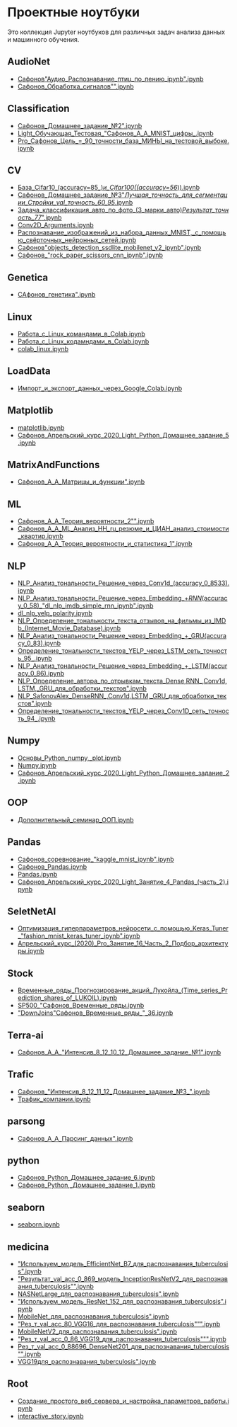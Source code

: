 # Проектные ноутбуки

Это коллекция Jupyter ноутбуков для различных задач анализа данных и машинного обучения.

## AudioNet
- [Сафонов"Аудио_Распознавание_птиц_по_пению_ipynb".ipynb](../AudioNet/%D0%A1%D0%B0%D1%84%D0%BE%D0%BD%D0%BE%D0%B2%22%D0%90%D1%83%D0%B4%D0%B8%D0%BE_%D0%A0%D0%B0%D1%81%D0%BF%D0%BE%D0%B7%D0%BD%D0%B0%D0%B2%D0%B0%D0%BD%D0%B8%D0%B5_%D0%BF%D1%82%D0%B8%D1%86_%D0%BF%D0%BE_%D0%BF%D0%B5%D0%BD%D0%B8%D1%8E_ipynb%22.ipynb)
- [Сафонов_Обработка_сигналов"".ipynb](../AudioNet/%D0%A1%D0%B0%D1%84%D0%BE%D0%BD%D0%BE%D0%B2_%D0%9E%D0%B1%D1%80%D0%B0%D0%B1%D0%BE%D1%82%D0%BA%D0%B0_%D1%81%D0%B8%D0%B3%D0%BD%D0%B0%D0%BB%D0%BE%D0%B2%22%22.ipynb)

## Classification
- [Сафонов_Домашнее_задание_№2".ipynb](../Classification/%D0%A1%D0%B0%D1%84%D0%BE%D0%BD%D0%BE%D0%B2_%D0%94%D0%BE%D0%BC%D0%B0%D1%88%D0%BD%D0%B5%D0%B5_%D0%B7%D0%B0%D0%B4%D0%B0%D0%BD%D0%B8%D0%B5_%E2%84%962%22.ipynb)
- [Light_Обучающая_Тестовая_"Сафонов_А_А_MNIST_цифры_.ipynb](../Classification/Light_%D0%9E%D0%B1%D1%83%D1%87%D0%B0%D1%8E%D1%89%D0%B0%D1%8F_%D0%A2%D0%B5%D1%81%D1%82%D0%BE%D0%B2%D0%B0%D1%8F_%22%D0%A1%D0%B0%D1%84%D0%BE%D0%BD%D0%BE%D0%B2_%D0%90_%D0%90_MNIST_%D1%86%D0%B8%D1%84%D1%80%D1%8B_.ipynb)
- [Pro_Сафонов_Цель_=_90_точности_база_МИНЫ_на_тестовой_выбоке.ipynb](../Classification/Pro_%D0%A1%D0%B0%D1%84%D0%BE%D0%BD%D0%BE%D0%B2_%D0%A6%D0%B5%D0%BB%D1%8C_=_90_%D1%82%D0%BE%D1%87%D0%BD%D0%BE%D1%81%D1%82%D0%B8_%D0%B1%D0%B0%D0%B7%D0%B0_%D0%9C%D0%98%D0%9D%D0%AB_%D0%BD%D0%B0_%D1%82%D0%B5%D1%81%D1%82%D0%BE%D0%B2%D0%BE%D0%B9_%D0%B2%D1%8B%D0%B1%D0%BE%D0%BA%D0%B5.ipynb)

## CV
- [База_Cifar10_(accuracy=85_)_и_Cifar100((accuracy=56_)).ipynb](../CV/%D0%91%D0%B0%D0%B7%D0%B0_Cifar10_(accuracy=85_)_%D0%B8_Cifar100((accuracy=56_)).ipynb)
- [Сафонов_Домашнее_задание_№3"_Лучшая_точность_для_сегментации_Стройки_val_точность_60_95_.ipynb](../CV/%D0%A1%D0%B0%D1%84%D0%BE%D0%BD%D0%BE%D0%B2_%D0%94%D0%BE%D0%BC%D0%B0%D1%88%D0%BD%D0%B5%D0%B5_%D0%B7%D0%B0%D0%B4%D0%B0%D0%BD%D0%B8%D0%B5_%E2%84%963%22_%D0%9B%D1%83%D1%87%D1%88%D0%B0%D1%8F_%D1%82%D0%BE%D1%87%D0%BD%D0%BE%D1%81%D1%82%D1%8C_%D0%B4%D0%BB%D1%8F_%D1%81%D0%B5%D0%B3%D0%BC%D0%B5%D0%BD%D1%82%D0%B0%D1%86%D0%B8%D0%B8_%D0%A1%D1%82%D1%80%D0%BE%D0%B9%D0%BA%D0%B8_val_%D1%82%D0%BE%D1%87%D0%BD%D0%BE%D1%81%D1%82%D1%8C_60_95_.ipynb)
- [Задача_классификация_авто_по_фото_(3_марки_авто)_Результат_точность_77_".ipynb](../CV/%D0%97%D0%B0%D0%B4%D0%B0%D1%87%D0%B0_%D0%BA%D0%BB%D0%B0%D1%81%D1%81%D0%B8%D1%84%D0%B8%D0%BA%D0%B0%D1%86%D0%B8%D1%8F_%D0%B0%D0%B2%D1%82%D0%BE_%D0%BF%D0%BE_%D1%84%D0%BE%D1%82%D0%BE_(3_%D0%BC%D0%B0%D1%80%D0%BA%D0%B8_%D0%B0%D0%B2%D1%82%D0%B3%D0%BE)_%D0%A0%D0%B5%D0%B7%D1%83%D0%BB%D1%8C%D1%82%D0%B0%D1%82_%D1%82%D0%BE%D1%87%D0%BD%D0%BE%D1%81%D1%82%D1%8C_77_%22.ipynb)
- [Conv2D_Arguments.ipynb](../CV/Conv2D_Arguments.ipynb)
- [Распознавание_изображений_из_набора_данных_MNIST,_с_помощью_свёрточных_нейронных_сетей.ipynb](../CV/%D0%A0%D0%B0%D1%81%D0%BF%D0%BE%D0%B7%D0%BD%D0%B0%D0%B2%D0%B0%D0%BD%D0%B8%D0%B5_%D0%B8%D0%B7%D0%BE%D0%B1%D1%80%D0%B0%D0%B6%D0%B5%D0%BD%D0%B8%D0%B9_%D0%B8%D0%B7_%D0%BD%D0%B0%D0%B1%D0%BE%D1%80%D0%B0_%D0%B4%D0%B0%D0%BD%D0%BD%D1%8B%D1%85_MNIST,_%D1%81_%D0%BF%D0%BE%D0%BC%D0%BE%D1%89%D1%8C%D1%8E_%D1%81%D0%B2%D1%91%D1%80%D1%82%D0%BE%D1%87%D0%BD%D1%8B%D1%85_%D0%BD%D0%B5%D0%B9%D1%80%D0%BE%D0%BD%D0%BD%D1%8B%D1%85_%D1%81%D0%B5%D1%82%D0%B5%D0%B9.ipynb)
- [Сафонов"objects_detection_ssdlite_mobilenet_v2_ipynb".ipynb](../CV/%D0%A1%D0%B0%D1%84%D0%BE%D0%BD%D0%BE%D0%B2%22objects_detection_ssdlite_mobilenet_v2_ipynb%22.ipynb)
- [Сафонов_"rock_paper_scissors_cnn_ipynb".ipynb](../CV/%D0%A1%D0%B0%D1%84%D0%BE%D0%BD%D0%BE%D0%B2_%22rock_paper_scissors_cnn_ipynb%22.ipynb)

## Genetica
- [САфонов_генетика".ipynb](../Genetica/%D0%A1%D0%90%D1%84%D0%BE%D0%BD%D0%BE%D0%B2_%D0%B3%D0%B5%D0%BD%D0%B5%D1%82%D0%B8%D0%BA%D0%B0%22.ipynb)

## Linux
- [Работа_с_Linux_командами_в_Colab.ipynb](../Linux/%D0%A0%D0%B0%D0%B1%D0%BE%D1%82%D0%B0_%D1%81_Linux_%D0%BA%D0%BE%D0%BC%D0%B0%D0%BD%D0%B4%D0%B0%D0%BC%D0%B8_%D0%B2_Colab.ipynb)
- [Работа_с_Linux_кодамндами_в_Colab.ipynb](../Linux/%D0%A0%D0%B0%D0%B1%D0%BE%D1%82%D0%B0_%D1%81_Linux_%D0%BA%D0%BE%D0%B4%D0%B0%D0%BC%D0%BD%D0%B4%D0%B0%D0%BC%D0%B8_%D0%B2_Colab.ipynb)
- [colab_linux.ipynb](../Linux/colab_linux.ipynb)

## LoadData
- [Импорт_и_экспорт_данных_через_Google_Colab.ipynb](../LoadData/%D0%98%D0%BC%D0%BF%D0%BE%D1%80%D1%82_%D0%B8_%D1%8D%D0%BA%D1%81%D0%BF%D0%BE%D1%80%D1%82_%D0%B4%D0%B0%D0%BD%D0%BD%D1%8B%D1%85_%D1%87%D0%B5%D1%80%D0%B5%D0%B7_Google_Colab.ipynb)

## Matplotlib
- [matplotlib.ipynb](../Matplotlib/matplotlib.ipynb)
- [Сафонов_Апрельский_курс_2020_Light_Python_Домашнее_задание_5.ipynb](../Matplotlib/%D0%A1%D0%B0%D1%84%D0%BE%D0%BD%D0%BE%D0%B2_%D0%90%D0%BF%D1%80%D0%B5%D0%BB%D1%8C%D1%81%D0%BA%D0%B8%D0%B9_%D0%BA%D1%83%D1%80%D1%81_2020_Light_Python_%D0%94%D0%BE%D0%BC%D0%B0%D1%88%D0%BD%D0%B5%D0%B5_%D0%B7%D0%B0%D0%B4%D0%B0%D0%BD%D0%B8%D0%B5_5.ipynb)

## MatrixAndFunctions
- [Сафонов_А_А_Матрицы_и_функции".ipynb](../MatrixAndFunctions/%D0%A1%D0%B0%D1%84%D0%BE%D0%BD%D0%BE%D0%B2_%D0%90_%D0%90_%D0%9C%D0%B0%D1%82%D1%80%D0%B8%D1%86%D1%8B_%D0%B8_%D1%84%D1%83%D0%BD%D0%BA%D1%86%D0%B8%D0%B8%22.ipynb)

## ML
- [Сафонов_А_А_Теория_вероятности_2"".ipynb](../ML/%D0%A1%D0%B0%D1%84%D0%BE%D0%BD%D0%BE%D0%B2_%D0%90_%D0%90_%D0%A2%D0%B5%D0%BE%D1%80%D0%B8%D1%8F_%D0%B2%D0%B5%D1%80%D0%BE%D1%8F%D1%82%D0%BD%D0%BE%D1%81%D1%82%D0%B8_2%22%22.ipynb)
- [Сафонов_А_А_ML_Анализ_HH_ru_резюме_и_ЦИАН_анализ_стоимости_квартир.ipynb](../ML/%D0%A1%D0%B0%D1%84%D0%BE%D0%BD%D0%BE%D0%B2_%D0%90_%D0%90_ML_%D0%90%D0%BD%D0%B0%D0%BB%D0%B8%D0%B7_HH_ru_%D1%80%D0%B5%D0%B7%D1%8E%D0%BC%D0%B5_%D0%B8_%D0%A6%D0%98%D0%90%D0%9D_%D0%B0%D0%BD%D0%B0%D0%BB%D0%B8%D0%B7_%D1%81%D1%82%D0%BE%D0%B8%D0%BC%D0%BE%D1%81%D1%82%D0%B8_%D0%BA%D0%B2%D0%B0%D1%80%D1%82%D0%B8%D1%80.ipynb)
- [Сафонов_А_А_Теория_вероятности_и_статистика_1".ipynb](../ML/%D0%A1%D0%B0%D1%84%D0%BE%D0%BD%D0%BE%D0%B2_%D0%90_%D0%90_%D0%A2%D0%B5%D0%BE%D1%80%D0%B8%D1%8F_%D0%B2%D0%B5%D1%80%D0%BE%D1%8F%D1%82%D0%BD%D0%BE%D1%81%D1%82%D0%B8_%D0%B8_%D1%81%D1%82%D0%B0%D1%82%D0%B8%D1%81%D1%82%D0%B8%D0%BA%D0%B0_1%22.ipynb)

## NLP
- [NLP_Анализ_тональности_Решение_через_Conv1d_(accuracy_0_8533).ipynb](../NLP/NLP_%D0%90%D0%BD%D0%B0%D0%BB%D0%B8%D0%B7_%D1%82%D0%BE%D0%BD%D0%B0%D0%BB%D1%8C%D0%BD%D0%BE%D1%81%D1%82%D0%B8_%D0%A0%D0%B5%D1%88%D0%B5%D0%BD%D0%B8%D0%B5_%D1%87%D0%B5%D1%80%D0%B5%D0%B7_Conv1d_(accuracy_0_8533).ipynb)
- [NLP_Анализ_тональности_Решение_через_Embedding_+_RNN_(accuracy_0_58)_"dl_nlp_imdb_simple_rnn_ipynb".ipynb](../NLP/NLP_%D0%90%D0%BD%D0%B0%D0%BB%D0%B8%D0%B7_%D1%82%D0%BE%D0%BD%D0%B0%D0%BB%D1%8C%D0%BD%D0%BE%D1%81%D1%82%D0%B8_%D0%A0%D0%B5%D1%88%D0%B5%D0%BD%D0%B8%D0%B5_%D1%87%D0%B5%D1%80%D0%B5%D0%B7_Embedding_+_RNN_(accuracy_0_58)_%22dl_nlp_imdb_simple_rnn_ipynb%22.ipynb)
- [dl_nlp_yelp_polarity.ipynb](../NLP/dl_nlp_yelp_polarity.ipynb)
- [NLP_Определение_тональности_текста_отзывов_на_фильмы_из_IMDb_(Internet_Movie_Database).ipynb](../NLP/NLP_%D0%9E%D0%BF%D1%80%D0%B5%D0%B4%D0%B5%D0%BB%D0%B5%D0%BD%D0%B8%D0%B5_%D1%82%D0%BE%D0%BD%D0%B0%D0%BB%D1%8C%D0%BD%D0%BE%D1%81%D1%82%D0%B8_%D1%82%D0%B5%D0%BA%D1%81%D1%82%D0%B0_%D0%BE%D1%82%D0%B7%D1%8B%D0%B2%D0%BE%D0%B2_%D0%BD%D0%B0_%D1%84%D0%B8%D0%BB%D1%8C%D0%BC%D1%8B_%D0%B8%D0%B7_IMDb_(Internet_Movie_Database).ipynb)
- [NLP_Анализ_тональности_Решение_через_Embedding_+_GRU(accuracy_0_83).ipynb](../NLP/NLP_%D0%90%D0%BD%D0%B0%D0%BB%D0%B8%D0%B7_%D1%82%D0%BE%D0%BD%D0%B0%D0%BB%D1%8C%D0%BD%D0%BE%D1%81%D1%82%D0%B8_%D0%A0%D0%B5%D1%88%D0%B5%D0%BD%D0%B8%D0%B5_%D1%87%D0%B5%D1%80%D0%B5%D0%B7_Embedding_+_GRU(accuracy_0_83).ipynb)
- [Определение_тональности_текстов_YELP_через_LSTM_сеть_точность_95_.ipynb](../NLP/%D0%9E%D0%BF%D1%80%D0%B5%D0%B4%D0%B5%D0%BB%D0%B5%D0%BD%D0%B8%D0%B5_%D1%82%D0%BE%D0%BD%D0%B0%D0%BB%D1%8C%D0%BD%D0%BE%D1%81%D1%82%D0%B8_%D1%82%D0%B5%D0%BA%D1%81%D1%82%D0%BE%D0%B2_YELP_%D1%87%D0%B5%D1%80%D0%B5%D0%B7_LSTM_%D1%81%D0%B5%D1%82%D1%8C_%D1%82%D0%BE%D1%87%D0%BD%D0%BE%D1%81%D1%82%D1%8C_95_.ipynb)
- [NLP_Анализ_тональности_Решение_через_Embedding_+_LSTM(accuracy_0_86).ipynb](../NLP/NLP_%D0%90%D0%BD%D0%B0%D0%BB%D0%B8%D0%B7_%D1%82%D0%BE%D0%BD%D0%B0%D0%BB%D1%8C%D0%BD%D0%BE%D1%81%D1%82%D0%B8_%D0%A0%D0%B5%D1%88%D0%B5%D0%BD%D0%B8%D0%B5_%D1%87%D0%B5%D1%80%D0%B5%D0%B7_Embedding_+_LSTM(accuracy_0_86).ipynb)
- [NLP_Определение_автора_по_отрывкам_текста_Dense,RNN_,Conv1d,LSTM,_GRU_для_обработки_текстов".ipynb](../NLP/NLP_%D0%9E%D0%BF%D1%80%D0%B5%D0%B4%D0%B5%D0%BB%D0%B5%D0%BD%D0%B8%D0%B5_%D0%B0%D0%B2%D1%82%D0%BE%D1%80%D0%B0_%D0%BF%D0%BE_%D0%BE%D1%82%D1%80%D1%8B%D0%B2%D0%BA%D0%B0%D0%BC_%D1%82%D0%B5%D0%BA%D1%81%D1%82%D0%B0_Dense,RNN_,Conv1d,LSTM,_GRU_%D0%B4%D0%BB%D1%8F_%D0%BE%D0%B1%D1%80%D0%B0%D0%B1%D0%BE%D1%82%D0%BA%D0%B8_%D1%82%D0%B5%D0%BA%D1%81%D1%82%D0%BE%D0%B2%22.ipynb)
- [NLP_SafonovAlex_DenseRNN_,Conv1d,LSTM,_GRU_для_обработки_текстов".ipynb](../NLP/NLP_SafonovAlex_DenseRNN_,Conv1d,LSTM,_GRU_%D0%B4%D0%BB%D1%8F_%D0%BE%D0%B1%D1%80%D0%B0%D0%B1%D0%BE%D1%82%D0%BA%D0%B8_%D1%82%D0%B5%D0%BA%D1%81%D1%82%D0%BE%D0%B2%22.ipynb)
- [Определение_тональности_текстов_YELP_через_Conv1D_сеть_точность_94_.ipynb](../NLP/%D0%9E%D0%BF%D1%80%D0%B5%D0%B4%D0%B5%D0%BB%D0%B5%D0%BD%D0%B8%D0%B5_%D1%82%D0%BE%D0%BD%D0%B0%D0%BB%D1%8C%D0%BD%D0%BE%D1%81%D1%82%D0%B8_%D1%82%D0%B5%D0%BA%D1%81%D1%82%D0%BE%D0%B2_YELP_%D1%87%D0%B5%D1%80%D0%B5%D0%B7_Conv1D_%D1%81%D0%B5%D1%82%D1%8C_%D1%82%D0%BE%D1%87%D0%BD%D0%BE%D1%81%D1%82%D1%8C_94_.ipynb)

## Numpy
- [Основы_Python_numpy,_plot.ipynb](../Numpy/%D0%9E%D1%81%D0%BD%D0%BE%D0%B2%D1%8B_Python_numpy,_plot.ipynb)
- [Numpy.ipynb](../Numpy/Numpy.ipynb)
- [Сафонов_Апрельский_курс_2020_Light_Python_Домашнее_задание_2.ipynb](../Numpy/%D0%A1%D0%B0%D1%84%D0%BE%D0%BD%D0%BE%D0%B2_%D0%90%D0%BF%D1%80%D0%B5%D0%BB%D1%8C%D1%81%D0%BA%D0%B8%D0%B9_%D0%BA%D1%83%D1%80%D1%81_2020_Light_Python_%D0%94%D0%BE%D0%BC%D0%B0%D1%88%D0%BD%D0%B5%D0%B5_%D0%B7%D0%B0%D0%B4%D0%B0%D0%BD%D0%B8%D0%B5_2.ipynb)

## OOP
- [Дополнительный_семинар_ООП.ipynb](../OOP/%D0%94%D0%BE%D0%BF%D0%BE%D0%BB%D0%BD%D0%B8%D1%82%D0%B5%D0%BB%D1%8C%D0%BD%D1%8B%D0%B9_%D1%81%D0%B5%D0%BC%D0%B8%D0%BD%D0%B0%D1%80_%D0%9E%D0%9E%D0%9F.ipynb)

## Pandas
- [Сафонов_соревнование_"kaggle_mnist_ipynb".ipynb](../Pandas/%D0%A1%D0%B0%D1%84%D0%BE%D0%BD%D0%BE%D0%B2_%D1%81%D0%BE%D1%80%D0%B5%D0%B2%D0%BD%D0%BE%D0%B2%D0%B0%D0%BD%D0%B8%D0%B5_%22kaggle_mnist_ipynb%22.ipynb)
- [Сафонов_Pandas.ipynb](../Pandas/%D0%A1%D0%B0%D1%84%D0%BE%D0%BD%D0%BE%D0%B2_Pandas.ipynb)
- [Pandas.ipynb](../Pandas/Pandas.ipynb)
- [Сафонов_Апрельский_курс_2020_Light_Занятие_4_Pandas_(часть_2).ipynb](../Pandas/%D0%A1%D0%B0%D1%84%D0%BE%D0%BD%D0%BE%D0%B2_%D0%90%D0%BF%D1%80%D0%B5%D0%BB%D1%8C%D1%81%D0%BA%D0%B8%D0%B9_%D0%BA%D1%83%D1%80%D1%81_2020_Light_%D0%97%D0%B0%D0%BD%D1%8F%D1%82%D0%B8%D0%B5_4_Pandas_(%D1%87%D0%B0%D1%81%D1%82%D1%8C_2).ipynb)

## SeletNetAI
- [Оптимизация_гиперпараметров_нейросети_с_помощью_Keras_Tuner_"fashion_mnist_keras_tuner_ipynb".ipynb](../SeletNetAI/%D0%9E%D0%BF%D1%82%D0%B8%D0%BC%D0%B8%D0%B7%D0%B0%D1%86%D0%B8%D1%8F_%D0%B3%D0%B8%D0%BF%D0%B5%D1%80%D0%BF%D0%B0%D1%80%D0%B0%D0%BC%D0%B5%D1%82%D1%80%D0%BE%D0%B2_%D0%BD%D0%B5%D0%B9%D1%80%D0%BE%D1%81%D0%B5%D1%82%D0%B8_%D1%81_%D0%BF%D0%BE%D0%BC%D0%BE%D1%89%D1%8C%D1%8E_Keras_Tuner_%22fashion_mnist_keras_tuner_ipynb%22.ipynb)
- [Апрельский_курс_(2020)_Pro_Занятие_16_Часть_2_Подбор_архитектуры.ipynb](../SeletNetAI/%D0%90%D0%BF%D1%80%D0%B5%D0%BB%D1%8C%D1%81%D0%BA%D0%B8%D0%B9_%D0%BA%D1%83%D1%80%D1%81_(2020)_Pro_%D0%97%D0%B0%D0%BD%D1%8F%D1%82%D0%B8%D0%B5_16_%D0%A7%D0%B0%D1%81%D1%82%D1%8C_2_%D0%9F%D0%BE%D0%B4%D0%B1%D0%BE%D1%80_%D0%B0%D1%80%D1%85%D0%B8%D1%82%D0%B5%D0%BA%D1%82%D1%83%D1%80%D1%8B.ipynb)

## Stock
- [Временные_ряды_Прогнозирование_акций_Лукойла_(Time_series_Prediction_shares_of_LUKOIL).ipynb](../Stock/%D0%92%D1%80%D0%B5%D0%BC%D0%B5%D0%BD%D0%BD%D1%8B%D0%B5_%D1%80%D1%8F%D0%B4%D1%8B_%D0%9F%D1%80%D0%BE%D0%B3%D0%BD%D0%BE%D0%B7%D0%B8%D1%80%D0%BE%D0%B2%D0%B0%D0%BD%D0%B8%D0%B5_%D0%B0%D0%BA%D1%86%D0%B8%D0%B9_%D0%9B%D1%83%D0%BA%D0%BE%D0%B9%D0%BB%D0%B0_(Time_series_Prediction_shares_of_LUKOIL).ipynb)
- [SP500_"Сафонов_Временные_ряды.ipynb](../Stock/SP500_%22%D0%A1%D0%B0%D1%84%D0%BE%D0%BD%D0%BE%D0%B2_%D0%92%D1%80%D0%B5%D0%BC%D0%B5%D0%BD%D0%BD%D1%8B%D0%B5_%D1%80%D1%8F%D0%B4%D1%8B.ipynb)
- ["DownJoins"Сафонов_Временные_ряды_"_36.ipynb](../Stock/%22DownJoins%22%D0%A1%D0%B0%D1%84%D0%BE%D0%BD%D0%BE%D0%B2_%D0%92%D1%80%D0%B5%D0%BC%D0%B5%D0%BD%D0%BD%D1%8B%D0%B5_%D1%80%D1%8F%D0%B4%D1%8B_%22_36.ipynb)

## Terra-ai
- [Сафонов_А_А_"Интенсив_8_12_10_12_Домашнее_задание_№1".ipynb](../Terra-ai/%D0%A1%D0%B0%D1%84%D0%BE%D0%BD%D0%BE%D0%B2_%D0%90_%D0%90_%22%D0%98%D0%BD%D1%82%D0%B5%D0%BD%D1%81%D0%B8%D0%B2_8_12_10_12_%D0%94%D0%BE%D0%BC%D0%B0%D1%88%D0%BD%D0%B5%D0%B5_%D0%B7%D0%B0%D0%B4%D0%B0%D0%BD%D0%B8%D0%B5_%E2%84%961%22.ipynb)

## Trafic
- [Сафонов_"Интенсив_8_12_11_12_Домашнее_задание_№3_".ipynb](../Trafic/%D0%A1%D0%B0%D1%84%D0%BE%D0%BD%D0%BE%D0%B2_%22%D0%98%D0%BD%D1%82%D0%B5%D0%BD%D1%81%D0%B8%D0%B2_8_12_11_12_%D0%94%D0%BE%D0%BC%D0%B0%D1%88%D0%BD%D0%B5%D0%B5_%D0%B7%D0%B0%D0%B4%D0%B0%D0%BD%D0%B8%D0%B5_%E2%84%963_%22.ipynb)
- [Трафик_компании.ipynb](../Trafic/%D0%A2%D1%80%D0%B0%D1%84%D0%B8%D0%BA_%D0%BA%D0%BE%D0%BC%D0%BF%D0%B0%D0%BD%D0%B8%D0%B8.ipynb)

## parsong
- [Сафонов_А_А_Парсинг_данных".ipynb](../parsong/%D0%A1%D0%B0%D1%84%D0%BE%D0%BD%D0%BE%D0%B2_%D0%90_%D0%90_%D0%9f%D0%B0%D1%80%D1%81%D0%B8%D0%BD%D0%B3_%D0%B4%D0%B0%D0%BD%D0%BD%D1%8B%D1%85%22.ipynb)

## python
- [Сафонов_Python_Домашнее_задание_6.ipynb](../python/%D0%A1%D0%B0%D1%84%D0%BE%D0%BD%D0%BE%D0%B2_Python_%D0%94%D0%BE%D0%BC%D0%B0%D1%88%D0%BD%D0%B5%D0%B5_%D0%B7%D0%B0%D0%B4%D0%B0%D0%BD%D0%B8%D0%B5_6.ipynb)
- [Сафонов_Python,_Домашнее_задание_1.ipynb](../python/%D0%A1%D0%B0%D1%84%D0%BE%D0%BD%D0%BE%D0%B2_Python,_%D0%94%D0%BE%D0%BC%D0%B0%D1%88%D0%BD%D0%B5%D0%B5_%D0%B7%D0%B0%D0%B4%D0%B0%D0%BD%D0%B8%D0%B5_1.ipynb)

## seaborn
- [seaborn.ipynb](../seaborn/seaborn.ipynb)

## medicina
- ["Используем_модель_EfficientNet_B7_для_распознавания_tuberculosis".ipynb](../medicina/%22%D0%98%D1%81%D0%BF%D0%BE%D0%BB%D1%8C%D0%B7%D1%83%D0%B5%D0%BC_%D0%BC%D0%BE%D0%B4%D0%B5%D0%BB%D1%8C_EfficientNet_B7_%D0%B4%D0%BB%D1%8F_%D1%80%D0%B0%D1%81%D0%BF%D0%BE%D0%B7%D0%BD%D0%B0%D0%B2%D0%B0%D0%BD%D0%B8%D1%8F_tuberculosis%22.ipynb)
- ["Результат_val_acc_0_869_модель_InceptionResNetV2_для_распознавания_tuberculosis"".ipynb](../medicina/%22%D0%A0%D0%B5%D0%B7%D1%83%D0%BB%D1%8C%D1%82%D0%B0%D1%82_val_acc_0_869_%D0%BC%D0%BE%D0%B4%D0%B5%D0%BB%D1%8C_InceptionResNetV2_%D0%B4%D0%BB%D1%8F_%D1%80%D0%B0%D1%81%D0%BF%D0%BE%D0%B7%D0%BD%D0%B0%D0%B2%D0%B0%D0%BD%D0%B8%D1%8F_tuberculosis%22%22.ipynb)
- [NASNetLarge_для_распознавания_tuberculosis".ipynb](../medicina/NASNetLarge_%D0%B4%D0%BB%D1%8F_%D1%80%D0%B0%D1%81%D0%BF%D0%BE%D0%B7%D0%BD%D0%B0%D0%B2%D0%B0%D0%BD%D0%B8%D1%8F_tuberculosis%22.ipynb)
- ["Используем_модель_ResNet_152_для_распознавания_tuberculosis".ipynb](../medicina/%22%D0%98%D1%81%D0%BF%D0%BE%D0%BB%D1%8C%D1%81%D0%B7%D1%83%D0%B5%D0%BC_%D0%BC%D0%BE%D0%B4%D0%B5%D0%BB%D1%8C_ResNet_152_%D0%B4%D0%BB%D1%8F_%D1%80%D0%B0%D1%81%D0%BF%D0%BE%D0%B7%D0%BD%D0%B0%D0%B2%D0%B0%D0%BD%D0%B8%D1%8F_tuberculosis%22.ipynb)
- [MobileNet_для_распознавания_tuberculosis".ipynb](../medicina/MobileNet_%D0%B4%D0%BB%D1%8F_%D1%80%D0%B0%D1%81%D0%BF%D0%BE%D0%B7%D0%BD%D0%B0%D0%B2%D0%B0%D0%BD%D0%B8%D1%8F_tuberculosis%22.ipynb)
- ["Рез_т_val_acc_80_VGG16_для_распознавания_tuberculosis""".ipynb](../medicina/%22%D0%A0%D0%B5%D0%B7_%D1%82_val_acc_80_VGG16_%D0%B4%D0%BB%D1%8F_%D1%80%D0%B0%D1%81%D0%BF%D0%BE%D0%B7%D0%BD%D0%B0%D0%B2%D0%B0%D0%BD%D0%B8%D1%8F_tuberculosis%22%22%22.ipynb)
- [MobileNetV2_для_распознавания_tuberculosis".ipynb](../medicina/MobileNetV2_%D0%B4%D0%BB%D1%8F_%D1%80%D0%B0%D1%81%D0%BF%D0%BE%D0%B7%D0%BD%D0%B0%D0%B2%D0%B0%D0%BD%D0%B8%D1%8F_tuberculosis%22.ipynb)
- ["Рез_т_val_acc_0_86_VGG19_для_распознавания_tuberculosis""".ipynb](../medicina/%22%D0%A0%D0%B5%D0%B7_%D1%82_val_acc_0_86_VGG19_%D0%B4%D0%BB%D1%8F_%D1%80%D0%B0%D1%81%D0%BF%D0%BE%D0%B7%D0%BD%D0%B0%D0%B2%D0%B0%D0%BD%D0%B8%D1%8F_tuberculosis%22%22%22.ipynb)
- [Рез_т_val_acc_0_88696_DenseNet201_для_распознавания_tuberculosis"".ipynb](../medicina/%D0%A0%D0%B5%D0%B7_%D1%82_val_acc_0_88696_DenseNet201_%D0%B4%D0%BB%D1%8F_%D1%80%D0%B0%D1%81%D0%BF%D0%BE%D0%B7%D0%BD%D0%B0%D0%B2%D0%B0%D0%BD%D0%B8%D1%8F_tuberculosis%22%22.ipynb)
- [VGG19для_распознавания_tuberculosis".ipynb](../medicina/VGG19%D0%B4%D0%BB%D1%8F_%D1%80%D0%B0%D1%81%D0%BF%D0%BE%D0%B7%D0%BD%D0%B0%D0%B2%D0%B0%D0%BBD%D0%B8%D1%8F_tuberculosis%22.ipynb)

## Root
- [Создание_простого_веб_сервера_и_настройка_параметров_работы.ipynb](../%D0%A1%D0%BE%D0%B7%D0%B4%D0%B0%D0%BD%D0%B8%D0%B5_%D0%BF%D1%80%D0%BE%D1%81%D1%82%D0%BE%D0%B3%D0%BE_%D0%B2%D0%B5%D0%B1_%D1%81%D0%B5%D1%80%D0%B2%D0%B5%D1%80%D0%B0_%D0%B8_%D0%BD%D0%B0%D1%81%D1%82%D1%80%D0%BE%D0%B9%D0%BA%D0%B0_%D0%BF%D0%B0%D1%80%D0%B0%D0%BC%D0%B5%D1%82%D1%80%D0%BE%D0%B2_%D1%80%D0%B0%D0%B1%D0%BE%D1%82%D1%8B.ipynb)
- [interactive_story.ipynb](../interactive_story.ipynb)
